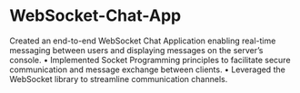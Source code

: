 # WebSocket-Chat-App
Created an end-to-end WebSocket Chat Application enabling real-time messaging between users and displaying messages on the server’s console. • Implemented Socket Programming principles to facilitate secure communication and message exchange between clients. • Leveraged the WebSocket library to streamline communication channels.
